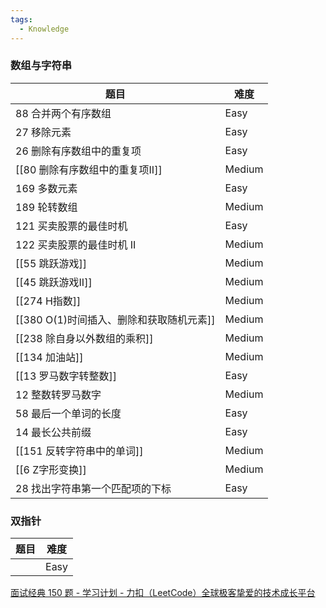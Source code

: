 ```yaml
---
tags:
  - Knowledge
---
```

### 数组与字符串

| 题目                         | 难度     |
| -------------------------- | ------ |
| 88 合并两个有序数组                | Easy   |
| 27 移除元素                    | Easy   |
| 26 删除有序数组中的重复项             | Easy   |
| [[80 删除有序数组中的重复项II]]       | Medium |
| 169 多数元素                   | Easy   |
| 189 轮转数组                   | Medium |
| 121 买卖股票的最佳时机              | Easy   |
| 122 买卖股票的最佳时机 II           | Medium |
| [[55 跳跃游戏]]                | Medium |
| [[45 跳跃游戏II]]              | Medium |
| [[274 H指数]]                | Medium |
| [[380 O(1)时间插入、删除和获取随机元素]] | Medium |
| [[238 除自身以外数组的乘积]]         | Medium |
| [[134 加油站]]                | Medium |
| [[13 罗马数字转整数]]             | Easy   |
| 12 整数转罗马数字                 | Medium |
| 58 最后一个单词的长度               | Easy   |
| 14 最长公共前缀                  | Easy   |
| [[151 反转字符串中的单词]]          | Medium |
| [[6 Z字形变换]]                | Medium |
| 28 找出字符串第一个匹配项的下标          | Easy   |
### 双指针

| 题目  | 难度   |
| --- | ---- |
|     | Easy |

[面试经典 150 题 - 学习计划 - 力扣（LeetCode）全球极客挚爱的技术成长平台](https://leetcode.cn/studyplan/top-interview-150/)
